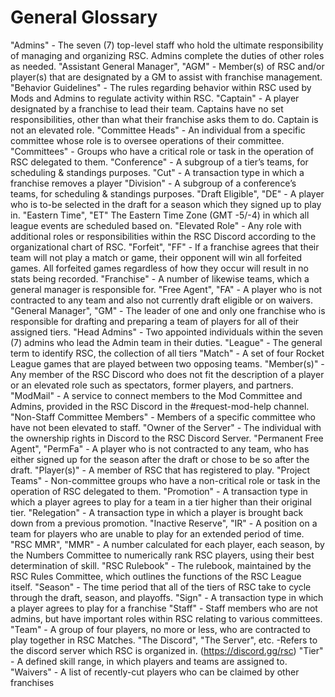 # General Glossary

"Admins" - The seven (7) top-level staff who hold the ultimate responsibility of managing and organizing RSC. Admins complete the duties of other roles as needed.
"Assistant General Manager", "AGM" - Member(s) of RSC and/or player(s) that are designated by a GM to assist with franchise management.
"Behavior Guidelines" - The rules regarding behavior within RSC used by Mods and Admins to regulate activity within RSC.
"Captain" - A player designated by a franchise to lead their team. Captains have no set responsibilities, other than what their franchise asks them to do. Captain is not an elevated role.
"Committee Heads" - An individual from a specific committee whose role is to oversee operations of their committee.
"Committees"  - Groups who have a critical role or task in the operation of RSC delegated to them.
"Conference" - A subgroup of a tier’s teams, for scheduling & standings purposes.
"Cut" - A transaction type in which a franchise removes a player
"Division" - A subgroup of a conference’s teams, for scheduling & standings purposes.
"Draft Eligible", "DE" - A player who is to-be selected in the draft for a season which they signed up to play in. "Eastern Time", "ET" The Eastern Time Zone (GMT -5/-4) in which all league events are scheduled based on.
"Elevated Role" - Any role with additional roles or responsibilities within the RSC Discord according to the organizational chart of RSC.
"Forfeit", "FF" - If a franchise agrees that their team will not play a match or game, their opponent will win all forfeited games. All forfeited games regardless of how they occur will result in no stats being recorded.
"Franchise" - A number of likewise teams, which a general manager is responsible for.
"Free Agent", "FA" - A player who is not contracted to any team and also not currently draft eligible or on waivers.
"General Manager", "GM" - The leader of one and only one franchise who is responsible for drafting and preparing a team of players for all of their assigned tiers.
"Head Admins" - Two appointed individuals within the seven (7) admins who lead the Admin team in their duties.
"League" - The general term to identify RSC, the collection of all tiers
"Match" - A set of four Rocket League games that are played between two opposing teams.
"Member(s)" - Any member of the RSC Discord who does not fit the description of a player or an elevated role such as spectators, former players, and partners.
"ModMail" - A service to connect members to the Mod Committee and Admins, provided in the RSC Discord in the #request-mod-help channel.
"Non-Staff Committee Members" - Members of a specific committee who have not been elevated to staff.
"Owner of the Server" - The individual with the ownership rights in Discord to the RSC Discord Server.
"Permanent Free Agent", "PermFa" - A player who is not contracted to any team, who has either signed up for the season after the draft or chose to be so after the draft.
"Player(s)" - A member of RSC that has registered to play.
"Project Teams" - Non-committee groups who have a non-critical role or task in the operation of RSC delegated to them.
"Promotion" - A transaction type in which a player agrees to play for a team in a tier higher than their original tier.
"Relegation" - A transaction type in which a player is brought back down from a previous promotion.
"Inactive Reserve", "IR" - A position on a team for players who are unable to play for an extended period of time.
"RSC MMR", "MMR" - A number calculated for each player, each season, by the Numbers Committee to numerically rank RSC players, using their best determination of skill.
"RSC Rulebook" - The rulebook, maintained by the RSC Rules Committee, which outlines the functions of the RSC League itself.
"Season" - The time period that all of the tiers of RSC take to cycle through the draft, season, and playoffs.
"Sign" - A transaction type in which a player agrees to play for a franchise
"Staff" - Staff members who are not admins, but have important roles within RSC relating to various committees.
"Team" - A group of four players, no more or less, who are contracted to play together in RSC Matches.
"The Discord", "The Server", etc.  -Refers to the discord server which RSC is organized in. (https://discord.gg/rsc)
"Tier" - A defined skill range, in which players and teams are assigned to.
"Waivers" - A list of recently-cut players who can be claimed by other franchises
